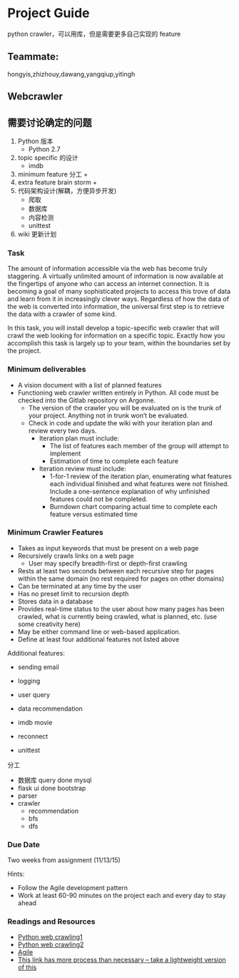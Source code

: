 # Project Guide

python crawler，可以用库，但是需要更多自己实现的 feature

## Teammate:

hongyis,zhizhouy,dawang,yangqiup,yitingh
## Webcrawler## 需要讨论确定的问题

1. Python 版本 
	+ Python 2.7 
2. topic specific 的设计
	+ imdb 
3. minimum feature 分工
	+  
4. extra feature brain storm
	+  
5. 代码架构设计(解耦，方便异步开发)
	+ 爬取
	+ 数据库
	+ 内容检测
	+ unittest 
6. wiki 更新计划### Task
The amount of information accessible via the web has become truly staggering. A virtually unlimited amount of information is now available at the fingertips of anyone who can access an internet connection. It is becoming a goal of many sophisticated projects to access this trove of data and learn from it in increasingly clever ways. Regardless of how the data of the web is converted into information, the universal first step is to retrieve the data with a crawler of some kind.In this task, you will install develop a topic-specific web crawler that will crawl the web looking for information on a specific topic. Exactly how you accomplish this task is largely up to your team, within the boundaries set by the project.### Minimum deliverables+ A vision document with a list of planned features+ Functioning web crawler written entirely in Python. All code must be checked into the Gitlab repository on Argonne. 	+ The version of the crawler you will be evaluated on is the trunk of your project. Anything not in trunk won’t be evaluated.	+ Check in code and update the wiki with your iteration plan and review every two days.
		+ Iteration plan must include:
			+ The list of features each member of the group will attempt to implement
			+ Estimation of time to complete each feature
		+ Iteration review must include:
			+ 1-for-1 review of the iteration plan, enumerating what features each individual finished and what features were not finished. Include a one-sentence explanation of why unfinished features could not be completed.
			+ Burndown chart comparing actual time to complete each feature versus estimated time### Minimum Crawler Features
+ Takes as input keywords that must be present on a web page
+ Recursively crawls links on a web page
	+ User may specify breadth-first or depth-first crawling
+ Rests at least two seconds between each recursive step for pages within the same domain (no rest required for pages on other domains)
+ Can be terminated at any time by the user
+ Has no preset limit to recursion depth
+ Stores data in a database
+ Provides real-time status to the user about how many pages has been crawled, what is currently being crawled, what is planned, etc. (use some creativity here)
+ May be either command line or web-based application.
+ Define at least four additional features not listed aboveAdditional features:

+ sending email
+ logging
+ user query
+ data recommendation

+ imdb movie
+ reconnect
+ unittest

分工

+ 数据库 query done mysql
+ flask ui done bootstrap
+ parser
+ crawler 
	+ recommendation
	+ bfs
	+ dfs
### Due Date
Two weeks from assignment (11/13/15)Hints:+ Follow the Agile development pattern
+ Work at least 60-90 minutes on the project each and every day to stay ahead### Readings and Resources
+ [Python web crawling1](http://null-byte.wonderhowto.com/inspiration/basic-website-crawler-python-12-lines-code-0132785/)+ [Python web crawling2](http://www.netinstructions.com/how-to-make-a-web-crawler-in-under-50-lines-of-python-code/)+ [Agile](http://www.agilemanifesto.org)+ [This link has more process than necessary – take a lightweight version of this](http://www.allaboutagile.com/category/how-to-implement-scrum-in-10-easy-steps/)

